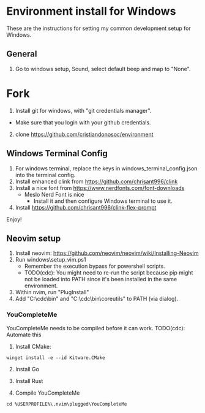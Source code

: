 # Environment install for Windows

These are the instructions for setting my common development setup for Windows.

## General

1. Go to windows setup, Sound, select default beep and map to "None".

# Fork

1. Install git for windows, with "git credentials manager".
  - Make sure that you login with your github credentials.
2. clone https://github.com/cristiandonosoc/environment

## Windows Terminal Config

1. For windows terminal, replace the keys in windows_terminal_config.json into the terminal config.
2. Install enhanced clink from https://github.com/chrisant996/clink
3. Install a nice font from https://www.nerdfonts.com/font-downloads
   - Meslo Nerd Font is nice
	 - Install it and then configure Windows terminal to use it.
4. Install https://github.com/chrisant996/clink-flex-prompt

Enjoy!

## Neovim setup

1. Install neovim: https://github.com/neovim/neovim/wiki/Installing-Neovim
2. Run windows\setup_vim.ps1
	- Remember the execution bypass for powershell scripts.
	- TODO(cdc): You might need to re-run the script because pip might not be loaded
	             into PATH since it's been installed in the same environment.
3. Within nvim, run "PlugInstall"
4. Add "C:\cdc\bin" and "C:\cdc\bin\coreutils" to PATH (via dialog).

### YouCompleteMe

YouCompleteMe needs to be compiled before it can work.
TODO(cdc): Automate this

1. Install CMake:

```
winget install -e --id Kitware.CMake
```

2. Install Go
3. Install Rust

4. Compile YouCompleteMe
```
cd %USERPROFILE%\.nvim\plugged\YouCompleteMe
```

